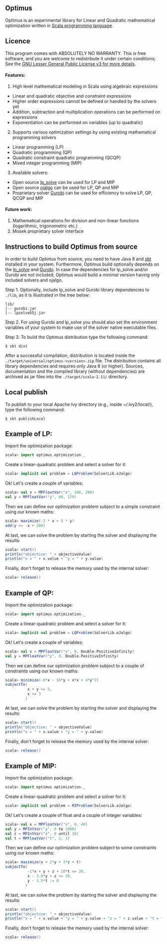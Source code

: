## Optimus

Optimus is an experimental library for Linear and Quadratic mathematical optimization written in [Scala programming language](http://scala-lang.org).

## Licence 

This program comes with ABSOLUTELY NO WARRANTY. This is free software, and you are welcome to redistribute it under certain conditions; See the [GNU Lesser General Public License v3 for more details](http://www.gnu.org/licenses/lgpl-3.0.en.html).

#### Features:
1. High level mathematical modeling in Scala using algebraic expressions
  * Linear and quadratic objective and constraint expressions
  * Higher order expressions cannot be defined or handled by the solvers yet
  * Addition, subtraction and multiplication operations can be performed on expressions
  * Exponentiation can be performed on variables (up to quadratic)
2. Supports various optimization settings by using existing mathematical programming solvers
  * Linear programming (LP)
  * Quadratic programming (QP)
  * Quadratic constraint quadratic programming (QCQP)
  * Mixed integer programming (MIP)
3. Available solvers:
  * Open source [lp_solve](http://sourceforge.net/projects/lpsolve/) can be used for LP and MIP
  * Open source [ojalgo](http://ojalgo.org/) can be used for LP, QP and MIP
  * Proprietary solver [Gurobi](http://www.gurobi.com/) can be used for efficiency to solve LP, QP, QCQP and MIP

#### Future work:
1. Mathematical operations for division and non-linear functions (logarithmic, trigonometric etc.)
2. Mosek proprietary solver interface

## Instructions to build Optimus from source

In order to build Optimus from source, you need to have Java 8 and [sbt](http://www.scala-sbt.org/) installed in your system. Furthermore, Optimus build optionally depends on the [lp_solve](http://lpsolve.sourceforge.net) and [Gurobi](http://www.gurobi.com/). In case the dependencies for lp_solve and/or Gurobi are not included, Optimus would build a minimal version having only included solvers and ojalgo. 

Step 1. Optionally, include lp_solve and Gurobi library dependencies to `./lib`, as it is illustrated in the tree below:

```
lib/
|-- gurobi.jar
|-- lpsolve55j.jar
```

Step 2. For using Gurobi and lp_solve you should also set the environment variables of your system to make use of the solver native executable files.

Step 3. To build the Optimus distribution type the following command:

```
$ sbt dist
```

After a successful compilation, distribution is located inside the `./target/universal/optimus-<version>.zip` file. The distribution contains all library dependencies and requires only Java 8 (or higher). Sources, documentation and the compiled library (without dependencies) are archived as jar files into the `./target/scala-2.11/` directory.
	

## Local publish	
To publish to your local Apache Ivy directory (e.g., inside ~/.ivy2/local/), type the following command:

```
$ sbt publishLocal
```

## Example of LP:

Import the optimization package:

```scala
scala> import optimus.optimization._
```

Create a linear-quadratic problem and select a solver for it:

```scala
scala> implicit val problem = LQProblem(SolverLib.oJalgo)
```

Ok! Let's create a couple of variables:

```scala
scala> val x = MPFloatVar("x", 100, 200)
val y = MPFloatVar("y", 80, 170)
```

Then we can define our optimization problem subject to a simple constraint using our known maths:

```scala
scala> maximize(-2 * x + 5 * y)
add(y >= -x + 200)
```

At last, we can solve the problem by starting the solver and displaying the results:

```scala
scala> start()
println("objective: " + objectiveValue)
println("x = " + x.value + "y = " + y.value)
```

Finally, don't forget to release the memory used by the internal solver:

```scala
scala> release()
```

## Example of QP:

Import the optimization package:

```scala
scala> import optimus.optimization._
```

Create a linear-quadratic problem and select a solver for it:

```scala
scala> implicit val problem = LQProblem(SolverLib.oJalgo)
```

Ok! Let's create a couple of variables:
```scala
scala> val x = MPFloatVar("x", 0, Double.PositiveInfinity)
val y = MPFloatVar("y", 0, Double.PositiveInfinity)
```      

Then we can define our optimization problem subject to a couple of constraints using our known maths:

```scala
scala> minimize(-8*x - 16*y + x*x + 4*y^2)
subjectTo(
          x + y <= 5,
          x <= 3
         )
```

At last, we can solve the problem by starting the solver and displaying the results:

```scala
scala> start()
println("objective: " + objectiveValue)
println("x = " + x.value + "y = " + y.value)
```      

Finally, don't forget to release the memory used by the internal solver:

```scala
scala> release()
```

## Example of MIP:

Import the optimization package:

```scala
scala> import optimus.optimization._
```

Create a linear-quadratic problem and select a solver for it:

```scala
scala> implicit val problem = MIProblem(SolverLib.oJalgo)
```

Ok! Let's create a couple of float and a couple of integer variables:
```scala
scala> val x = MPFloatVar("x", 0, 40)
val y = MPIntVar("y", 0 to 1000)
val z = MPIntVar("z", 0 until 18)
val t = MPFloatVar("t", 2, 3)
``` 

Then we can define our optimization problem subject to some constraints using our known maths:

```scala
scala> maximize(x + 2*y + 3*z + t)
subjectTo(
          -1*x + y + z + 10*t <= 20,
          x - 3.0*y + z <= 30,
          y - 3.5*t := 0
         )
```

At last, we can solve the problem by starting the solver and displaying the results:

```scala
scala> start()
println("objective: " + objectiveValue)
println("x = " + x.value + "y = " + y.value + "z = " + z.value + "t = " + t.value)
```

Finally, don't forget to release the memory used by the internal solver:

```scala
scala> release()
```